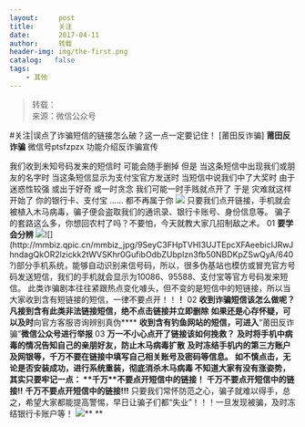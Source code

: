 ```yaml
---
layout:     post
title:      关注
date:       2017-04-11
author:     转载
header-img: img/the-first.png
catalog:   false
tags:
    - 其他
---
```


<blockquote><p>转载：<br>
来源：微信公众号</p></blockquote>

#关注|误点了诈骗短信的链接怎么破？这一点一定要记住！
[莆田反诈骗]
**莆田反诈骗**
微信号ptsfzpzx
功能介绍反诈骗宣传

我们收到未知号码发来的短信时
可能会随手删掉
但是
当这条短信中出现我们或朋友的名字时
当这条短信显示为支付宝官方发送时
当短信中说我们中了大奖时
由于迷惑性较强
或出于好奇
或一时贪念
我们可能一时手贱就点开了
于是
灾难就这样开始了
你的银行卡、支付宝
……
都不再属于你
![]({{site.baseurl}}/postimg/9SeyC3FHpTVHI3UJTEpcXFAeebiclJRwJuNEjPVs93TjKP5N6mmicGaUgmwdT8PfPoXiaXTr8kib8xxdebWuhqjyTQ.jpeg)
只要我们点开链接，手机就会被植入木马病毒，骗子便会盗取我们的通讯录、银行卡账号、身份信息等。
骗子的套路这么多，你想回农村了吗？不要怕，今天就教大家几招制敌之术。
01
**要学会分辨**
![](http://mmbiz.qpic.cn/mmbiz_jpg/9SeyC3FHpTVHI3UJTEpcXFAeebiclJRwJ85tSsDoGK6roFxXc3dL1q9UMd3xiawpxOytYcGGyoMuxAoBkL7n83mg/640?)![](http://mmbiz.qpic.cn/mmbiz_jpg/9SeyC3FHpTVHI3UJTEpcXFAeebiclJRwJhndagQkOR2lzickk2tWVSKhr0GufibOdbZUbplzn3fb50NBDKpZSwQyA/640?)部分手机系统，能够自动识别来信号码，所以，很多伪基站也模仿或冒充官方号码发送短信，我们的手机就会显示为10086、95588、支付宝等官方号码发来短信。
此类诈骗剧本往往紧跟热点变化噱头，但不变的是短信中的短链接，所以当大家收到含有短链接的短信，一律不要点开！！**！**
02
**收到诈骗短信该怎么做呢？**
**凡接到含有此类非法链接短信，**绝不点击链接并立即删除****
**如果还是心存怀疑，可以及时**向官方客服咨询辨别真伪****
**收到含有钓鱼网站的短信，可进入**“莆田反诈骗”**微信公众号进行举报**
03
**万一不小心点开了链接该如何挽救？**
**及时将手机中病毒的情况告知自己的亲朋好友，防止木马病毒扩散**
**及时冻结手机内的第三方账户及网银等，千万不要在链接中填写自己相关账号及密码等信息。**
**如不慎点击，无论是否安装成功，****进行系统重装，彻底消杀木马病毒**
不知道大家有没有涨姿势，其实只要牢记一点：
**千万****不要点开短信中的链接！**
**千万不要点开短信中的链接!!**
**千万不要点开短信中的链接!!!**
只要我们常怀防范之心，骗子就难以得手，总之，希望大家都能提高警惕，早日让骗子们都“失业”！！！一旦发现被骗，及时冻结银行卡账户等！
![](http://mmbiz.qpic.cn/mmbiz_jpg/9SeyC3FHpTVHI3UJTEpcXFAeebiclJRwJKR9uZBXWNiaSPvzhc2mw3TubMAdyx0LHWbiaibV9NtmOdSicyicG7HGMhFw/640?)**
**
